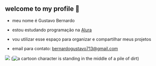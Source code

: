 ## welcome to my profile 🖤

- meu nome é Gustavo Bernardo

- estou estudando programação na [Alura](https://www.alura.com.br)

- vou utilizar esse espaço para organizar e compartilhar meus projetos

- email para contato: bernardogustavo713@gmail.com

 ![](https://media.tenor.com/Qx4yvs-uuGoAAAAM/rock-lee-gaara.gif
)
(<img src="https://media1.tenor.com/m/ysObr5GObMYAAAAd/gaara.gif" alt="a cartoon character is standing in the middle of a pile of dirt"/>)

